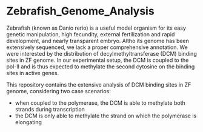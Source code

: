 # Zebrafish_Genome_Analysis
Zebrafish (known as Danio rerio) is a useful model organism for its easy genetic manipulation, high fecundity, external fertilization and rapid development, and nearly transparent embryo. Altho its genome has been extensively sequenced, we lack a proper comprehensive annotation. We were interested by the distribution of decylmethyltransferase (DCM) binding sites in ZF genome. In our experimental setup, the DCM is coupled to the pol-II and is thus expected to methylate the second cytosine on the binding sites in active genes. 

This repository contains the extensive analysis of DCM binding sites in ZF genome, considering two case scenarios:
- when coupled to the polymerase, the DCM is able to methylate both strands during transcription
- the DCM is only able to methylate the strand on which the polymerase is elongating

